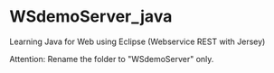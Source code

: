 # WSdemoServer_java
Learning Java for Web using Eclipse (Webservice REST with Jersey)

Attention:
Rename the folder to "WSdemoServer" only.

